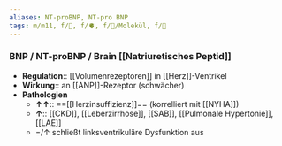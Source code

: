 ```yaml
---
aliases: NT-proBNP, NT-pro BNP
tags: m/m11, f/🍺, f/🫀, f/🧪/Molekül, f/🥼
---
```

### BNP / NT-proBNP / Brain [[Natriuretisches Peptid]]
- **Regulation**:: [[Volumenrezeptoren]] in [[Herz]]-Ventrikel
- **Wirkung**:: an [[ANP]]-Rezeptor (schwächer)
- **Pathologien**
	- **↑↑**:: ==[[Herzinsuffizienz]]== (korrelliert mit [[NYHA]])
	- **↑**:: [[CKD]], [[Leberzirrhose]], [[SAB]], [[Pulmonale Hypertonie]], [[LAE]]
	- =/↑ schließt linksventrikuläre Dysfunktion aus
